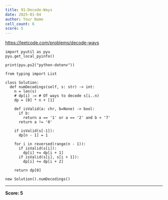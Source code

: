 ```yaml
---
title: 91-Decode-Ways
date: 2025-01-04
author: Your Name
cell_count: 6
score: 5
---
```


https://leetcode.com/problems/decode-ways


```
import pyutil as pyu
pyu.get_local_pyinfo()
```


```
print(pyu.ps2("python-dotenv"))
```


```
from typing import List
```


```
class Solution:
  def numDecodings(self, s: str) -> int:
    n = len(s)
    # dp[i] := # Of ways to decode s[i..n)
    dp = [0] * n + [1]

    def isValid(a: chr, b=None) -> bool:
      if b:
        return a == '1' or a == '2' and b < '7'
      return a != '0'

    if isValid(s[-1]):
      dp[n - 1] = 1

    for i in reversed(range(n - 1)):
      if isValid(s[i]):
        dp[i] += dp[i + 1]
      if isValid(s[i], s[i + 1]):
        dp[i] += dp[i + 2]

    return dp[0]
```


```
new Solution().numDecodings()
```


---
**Score: 5**